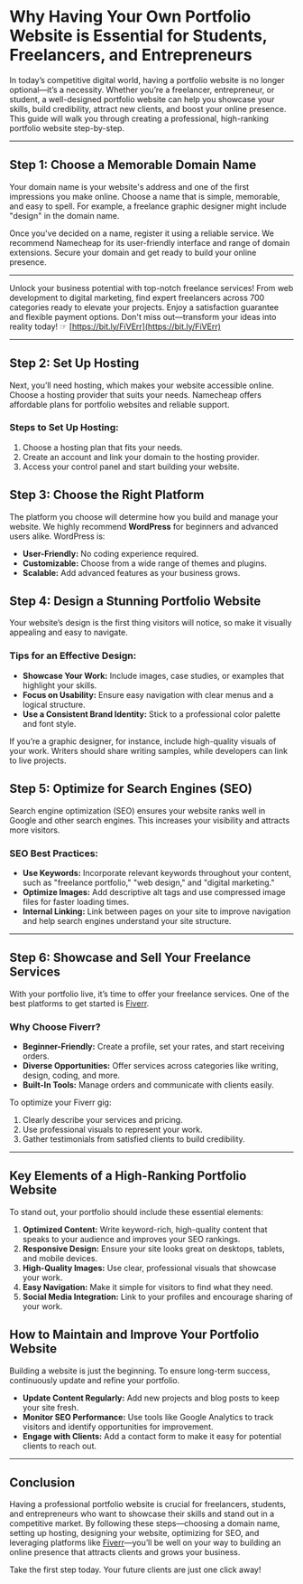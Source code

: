 # Why Having Your Own Portfolio Website is Essential for Students, Freelancers, and Entrepreneurs

In today’s competitive digital world, having a portfolio website is no longer optional—it’s a necessity. Whether you’re a freelancer, entrepreneur, or student, a well-designed portfolio website can help you showcase your skills, build credibility, attract new clients, and boost your online presence. This guide will walk you through creating a professional, high-ranking portfolio website step-by-step.

---

## Step 1: Choose a Memorable Domain Name

Your domain name is your website's address and one of the first impressions you make online. Choose a name that is simple, memorable, and easy to spell. For example, a freelance graphic designer might include "design" in the domain name.

Once you've decided on a name, register it using a reliable service. We recommend Namecheap for its user-friendly interface and range of domain extensions. Secure your domain and get ready to build your online presence.

---

Unlock your business potential with top-notch freelance services! From web development to digital marketing, find expert freelancers across 700 categories ready to elevate your projects. Enjoy a satisfaction guarantee and flexible payment options. Don't miss out—transform your ideas into reality today! ☞ [https://bit.ly/FiVErr](https://bit.ly/FiVErr)

---

## Step 2: Set Up Hosting

Next, you’ll need hosting, which makes your website accessible online. Choose a hosting provider that suits your needs. Namecheap offers affordable plans for portfolio websites and reliable support.

### Steps to Set Up Hosting:
1. Choose a hosting plan that fits your needs.
2. Create an account and link your domain to the hosting provider.
3. Access your control panel and start building your website.

## Step 3: Choose the Right Platform

The platform you choose will determine how you build and manage your website. We highly recommend **WordPress** for beginners and advanced users alike. WordPress is:
- **User-Friendly:** No coding experience required.
- **Customizable:** Choose from a wide range of themes and plugins.
- **Scalable:** Add advanced features as your business grows.

## Step 4: Design a Stunning Portfolio Website

Your website’s design is the first thing visitors will notice, so make it visually appealing and easy to navigate.

### Tips for an Effective Design:
- **Showcase Your Work:** Include images, case studies, or examples that highlight your skills.
- **Focus on Usability:** Ensure easy navigation with clear menus and a logical structure.
- **Use a Consistent Brand Identity:** Stick to a professional color palette and font style.

If you’re a graphic designer, for instance, include high-quality visuals of your work. Writers should share writing samples, while developers can link to live projects.

## Step 5: Optimize for Search Engines (SEO)

Search engine optimization (SEO) ensures your website ranks well in Google and other search engines. This increases your visibility and attracts more visitors.

### SEO Best Practices:
- **Use Keywords:** Incorporate relevant keywords throughout your content, such as "freelance portfolio," "web design," and "digital marketing."
- **Optimize Images:** Add descriptive alt tags and use compressed image files for faster loading times.
- **Internal Linking:** Link between pages on your site to improve navigation and help search engines understand your site structure.

---

## Step 6: Showcase and Sell Your Freelance Services

With your portfolio live, it’s time to offer your freelance services. One of the best platforms to get started is [Fiverr](https://bit.ly/FiVErr).

### Why Choose Fiverr?
- **Beginner-Friendly:** Create a profile, set your rates, and start receiving orders.
- **Diverse Opportunities:** Offer services across categories like writing, design, coding, and more.
- **Built-In Tools:** Manage orders and communicate with clients easily.

To optimize your Fiverr gig:
1. Clearly describe your services and pricing.
2. Use professional visuals to represent your work.
3. Gather testimonials from satisfied clients to build credibility.

---

## Key Elements of a High-Ranking Portfolio Website

To stand out, your portfolio should include these essential elements:

1. **Optimized Content:** Write keyword-rich, high-quality content that speaks to your audience and improves your SEO rankings.
2. **Responsive Design:** Ensure your site looks great on desktops, tablets, and mobile devices.
3. **High-Quality Images:** Use clear, professional visuals that showcase your work.
4. **Easy Navigation:** Make it simple for visitors to find what they need.
5. **Social Media Integration:** Link to your profiles and encourage sharing of your work.

## How to Maintain and Improve Your Portfolio Website

Building a website is just the beginning. To ensure long-term success, continuously update and refine your portfolio.

- **Update Content Regularly:** Add new projects and blog posts to keep your site fresh.
- **Monitor SEO Performance:** Use tools like Google Analytics to track visitors and identify opportunities for improvement.
- **Engage with Clients:** Add a contact form to make it easy for potential clients to reach out.

---

## Conclusion

Having a professional portfolio website is crucial for freelancers, students, and entrepreneurs who want to showcase their skills and stand out in a competitive market. By following these steps—choosing a domain name, setting up hosting, designing your website, optimizing for SEO, and leveraging platforms like [Fiverr](https://bit.ly/FiVErr)—you’ll be well on your way to building an online presence that attracts clients and grows your business.

Take the first step today. Your future clients are just one click away!
